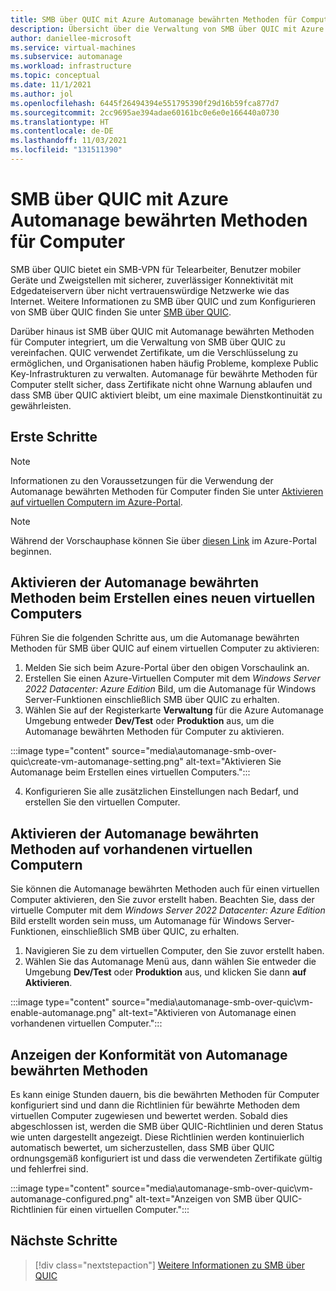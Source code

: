 ```yaml
---
title: SMB über QUIC mit Azure Automanage bewährten Methoden für Computer
description: Übersicht über die Verwaltung von SMB über QUIC mit Azure Automanage bewährten Methoden für Computer
author: daniellee-microsoft
ms.service: virtual-machines
ms.subservice: automanage
ms.workload: infrastructure
ms.topic: conceptual
ms.date: 11/1/2021
ms.author: jol
ms.openlocfilehash: 6445f26494394e551795390f29d16b59fca877d7
ms.sourcegitcommit: 2cc9695ae394adae60161bc0e6e0e166440a0730
ms.translationtype: HT
ms.contentlocale: de-DE
ms.lasthandoff: 11/03/2021
ms.locfileid: "131511390"
---
```

# <a name="smb-over-quic-with-automanage-machine-best-practices"></a>SMB über QUIC mit Azure Automanage bewährten Methoden für Computer

SMB über QUIC bietet ein SMB-VPN für Telearbeiter, Benutzer mobiler Geräte und Zweigstellen mit sicherer, zuverlässiger Konnektivität mit Edgedateiservern über nicht vertrauenswürdige Netzwerke wie das Internet. Weitere Informationen zu SMB über QUIC und zum Konfigurieren von SMB über QUIC finden Sie unter [SMB über QUIC](https://aka.ms/smboverquic).

Darüber hinaus ist SMB über QUIC mit Automanage bewährten Methoden für Computer integriert, um die Verwaltung von SMB über QUIC zu vereinfachen. QUIC verwendet Zertifikate, um die Verschlüsselung zu ermöglichen, und Organisationen haben häufig Probleme, komplexe Public Key-Infrastrukturen zu verwalten. Automanage für bewährte Methoden für Computer stellt sicher, dass Zertifikate nicht ohne Warnung ablaufen und dass SMB über QUIC aktiviert bleibt, um eine maximale Dienstkontinuität zu gewährleisten.

## <a name="how-to-get-started"></a>Erste Schritte

> [!NOTE]
> Informationen zu den Voraussetzungen für die Verwendung der Automanage bewährten Methoden für Computer finden Sie unter [Aktivieren auf virtuellen Computern im Azure-Portal](quick-create-virtual-machines-portal.md). 

> [!NOTE]
> Während der Vorschauphase können Sie über [diesen Link](https://aka.ms/automanage-ws-portal-preview) im Azure-Portal beginnen.

## <a name="enable-automanage-best-practices-when-creating-a-new-vm"></a>Aktivieren der Automanage bewährten Methoden beim Erstellen eines neuen virtuellen Computers

Führen Sie die folgenden Schritte aus, um die Automanage bewährten Methoden für SMB über QUIC auf einem virtuellen Computer zu aktivieren:

1. Melden Sie sich beim Azure-Portal über den obigen Vorschaulink an.
2. Erstellen Sie einen Azure-Virtuellen Computer mit dem _Windows Server 2022 Datacenter: Azure Edition_ Bild, um die Automanage für Windows Server-Funktionen einschließlich SMB über QUIC zu erhalten.
3. Wählen Sie auf der Registerkarte **Verwaltung** für die Azure Automanage Umgebung entweder **Dev/Test** oder **Produktion** aus, um die Automanage bewährten Methoden für Computer zu aktivieren.

:::image type="content" source="media\automanage-smb-over-quic\create-vm-automanage-setting.png" alt-text="Aktivieren Sie Automanage beim Erstellen eines virtuellen Computers.":::

4. Konfigurieren Sie alle zusätzlichen Einstellungen nach Bedarf, und erstellen Sie den virtuellen Computer.

## <a name="enable-automanage-best-practices-on-existing-vms"></a>Aktivieren der Automanage bewährten Methoden auf vorhandenen virtuellen Computern

Sie können die Automanage bewährten Methoden auch für einen virtuellen Computer aktivieren, den Sie zuvor erstellt haben. Beachten Sie, dass der virtuelle Computer mit dem _Windows Server 2022 Datacenter: Azure Edition_ Bild erstellt worden sein muss, um Automanage für Windows Server-Funktionen, einschließlich SMB über QUIC, zu erhalten.

1. Navigieren Sie zu dem virtuellen Computer, den Sie zuvor erstellt haben.
2. Wählen Sie das Automanage Menü aus, dann wählen Sie entweder die Umgebung  **Dev/Test** oder **Produktion** aus, und klicken Sie dann **auf Aktivieren**.

:::image type="content" source="media\automanage-smb-over-quic\vm-enable-automanage.png" alt-text="Aktivieren von Automanage einen vorhandenen virtuellen Computer.":::

## <a name="viewing-automanage-best-practice-compliance"></a>Anzeigen der Konformität von Automanage bewährten Methoden

Es kann einige Stunden dauern, bis die bewährten Methoden für Computer konfiguriert sind und dann die Richtlinien für bewährte Methoden dem virtuellen Computer zugewiesen und bewertet werden. Sobald dies abgeschlossen ist, werden die SMB über QUIC-Richtlinien und deren Status wie unten dargestellt angezeigt. Diese Richtlinien werden kontinuierlich automatisch bewertet, um sicherzustellen, dass SMB über QUIC ordnungsgemäß konfiguriert ist und dass die verwendeten Zertifikate gültig und fehlerfrei sind.

:::image type="content" source="media\automanage-smb-over-quic\vm-automanage-configured.png" alt-text="Anzeigen von SMB über QUIC-Richtlinien für einen virtuellen Computer.":::

## <a name="next-steps"></a>Nächste Schritte

> [!div class="nextstepaction"]
> [Weitere Informationen zu SMB über QUIC](https://aka.ms/smboverquic)